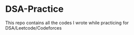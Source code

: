 # DSA-Practice
This repo contains all the codes I wrote while practicing for DSA/Leetcode/Codeforces
